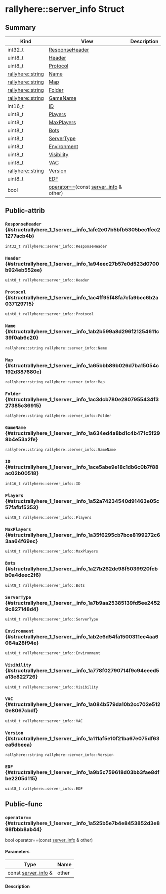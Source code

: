 # rallyhere::server_info Struct



## Summary
| Kind | View | Description |
|------|------|-------------|
|int32_t|[ResponseHeader](structrallyhere_1_1server__info.xml.md#structrallyhere_1_1server__info_1afe2e07b5bfb5305bec1fec21277acb4b)||
|uint8_t|[Header](structrallyhere_1_1server__info.xml.md#structrallyhere_1_1server__info_1a94eec27b57e0d523d0700b924eb552ee)||
|uint8_t|[Protocol](structrallyhere_1_1server__info.xml.md#structrallyhere_1_1server__info_1ac4ff95f48fa7cfa9bcc6b2a037129715)||
|[rallyhere::string](namespacerallyhere.xml.md#namespacerallyhere_1a06e017abf8a0212e162b377dc793078e)|[Name](structrallyhere_1_1server__info.xml.md#structrallyhere_1_1server__info_1ab2b599a8d296f21254611c39f0ab6c20)||
|[rallyhere::string](namespacerallyhere.xml.md#namespacerallyhere_1a06e017abf8a0212e162b377dc793078e)|[Map](structrallyhere_1_1server__info.xml.md#structrallyhere_1_1server__info_1a65bbb89b026d7ba15054c192d387680e)||
|[rallyhere::string](namespacerallyhere.xml.md#namespacerallyhere_1a06e017abf8a0212e162b377dc793078e)|[Folder](structrallyhere_1_1server__info.xml.md#structrallyhere_1_1server__info_1ac3dcb780e2807955434f327385c36915)||
|[rallyhere::string](namespacerallyhere.xml.md#namespacerallyhere_1a06e017abf8a0212e162b377dc793078e)|[GameName](structrallyhere_1_1server__info.xml.md#structrallyhere_1_1server__info_1a634ed4a8bd1c4b471c5f298b4e53a2fe)||
|int16_t|[ID](structrallyhere_1_1server__info.xml.md#structrallyhere_1_1server__info_1ace5abe9e18c1db6c0b7f88ac02b00518)||
|uint8_t|[Players](structrallyhere_1_1server__info.xml.md#structrallyhere_1_1server__info_1a52a74234540d91463e05c57fafbf5353)||
|uint8_t|[MaxPlayers](structrallyhere_1_1server__info.xml.md#structrallyhere_1_1server__info_1a35f6295cb7bce8199272c63aa64f69ec)||
|uint8_t|[Bots](structrallyhere_1_1server__info.xml.md#structrallyhere_1_1server__info_1a27b262de98f5039920fcbb0a4deec2f6)||
|uint8_t|[ServerType](structrallyhere_1_1server__info.xml.md#structrallyhere_1_1server__info_1a7b9aa25385139fd5ee24529c827148d4)||
|uint8_t|[Environment](structrallyhere_1_1server__info.xml.md#structrallyhere_1_1server__info_1ab2e6d54fa1500311ee4aa6084a28f94e)||
|uint8_t|[Visibility](structrallyhere_1_1server__info.xml.md#structrallyhere_1_1server__info_1a778f02790714f9c94eeed5a13c822726)||
|uint8_t|[VAC](structrallyhere_1_1server__info.xml.md#structrallyhere_1_1server__info_1a084b579da10b2cc702e5120e8067cbdf)||
|[rallyhere::string](namespacerallyhere.xml.md#namespacerallyhere_1a06e017abf8a0212e162b377dc793078e)|[Version](structrallyhere_1_1server__info.xml.md#structrallyhere_1_1server__info_1a111af5e10f21ba67e075df63ca5dbeea)||
|uint8_t|[EDF](structrallyhere_1_1server__info.xml.md#structrallyhere_1_1server__info_1a9b5c759618d03bb3fae8dfbe2205d115)||
|bool|[operator==](structrallyhere_1_1server__info.xml.md#structrallyhere_1_1server__info_1a525b5e7b4e8453852d3e898fbbb8ab44)(const [server_info](structrallyhere_1_1server__info.xml.md#structrallyhere_1_1server__info) & other)||
## Public-attrib



### `ResponseHeader` {#structrallyhere_1_1server__info_1afe2e07b5bfb5305bec1fec21277acb4b}

`int32_t rallyhere::server_info::ResponseHeader`






### `Header` {#structrallyhere_1_1server__info_1a94eec27b57e0d523d0700b924eb552ee}

`uint8_t rallyhere::server_info::Header`






### `Protocol` {#structrallyhere_1_1server__info_1ac4ff95f48fa7cfa9bcc6b2a037129715}

`uint8_t rallyhere::server_info::Protocol`






### `Name` {#structrallyhere_1_1server__info_1ab2b599a8d296f21254611c39f0ab6c20}

`rallyhere::string rallyhere::server_info::Name`






### `Map` {#structrallyhere_1_1server__info_1a65bbb89b026d7ba15054c192d387680e}

`rallyhere::string rallyhere::server_info::Map`






### `Folder` {#structrallyhere_1_1server__info_1ac3dcb780e2807955434f327385c36915}

`rallyhere::string rallyhere::server_info::Folder`






### `GameName` {#structrallyhere_1_1server__info_1a634ed4a8bd1c4b471c5f298b4e53a2fe}

`rallyhere::string rallyhere::server_info::GameName`






### `ID` {#structrallyhere_1_1server__info_1ace5abe9e18c1db6c0b7f88ac02b00518}

`int16_t rallyhere::server_info::ID`






### `Players` {#structrallyhere_1_1server__info_1a52a74234540d91463e05c57fafbf5353}

`uint8_t rallyhere::server_info::Players`






### `MaxPlayers` {#structrallyhere_1_1server__info_1a35f6295cb7bce8199272c63aa64f69ec}

`uint8_t rallyhere::server_info::MaxPlayers`






### `Bots` {#structrallyhere_1_1server__info_1a27b262de98f5039920fcbb0a4deec2f6}

`uint8_t rallyhere::server_info::Bots`






### `ServerType` {#structrallyhere_1_1server__info_1a7b9aa25385139fd5ee24529c827148d4}

`uint8_t rallyhere::server_info::ServerType`






### `Environment` {#structrallyhere_1_1server__info_1ab2e6d54fa1500311ee4aa6084a28f94e}

`uint8_t rallyhere::server_info::Environment`






### `Visibility` {#structrallyhere_1_1server__info_1a778f02790714f9c94eeed5a13c822726}

`uint8_t rallyhere::server_info::Visibility`






### `VAC` {#structrallyhere_1_1server__info_1a084b579da10b2cc702e5120e8067cbdf}

`uint8_t rallyhere::server_info::VAC`






### `Version` {#structrallyhere_1_1server__info_1a111af5e10f21ba67e075df63ca5dbeea}

`rallyhere::string rallyhere::server_info::Version`






### `EDF` {#structrallyhere_1_1server__info_1a9b5c759618d03bb3fae8dfbe2205d115}

`uint8_t rallyhere::server_info::EDF`







## Public-func



### `operator==` {#structrallyhere_1_1server__info_1a525b5e7b4e8453852d3e898fbbb8ab44}

bool operator==(const [server_info](structrallyhere_1_1server__info.xml.md#structrallyhere_1_1server__info) & other)

#### Parameters

| Type | Name |
|------|------|
|const [server_info](structrallyhere_1_1server__info.xml.md#structrallyhere_1_1server__info) &|other|

#### Description







